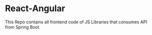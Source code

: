 # React-Angular
This Repo contains all frontend code of JS Libraries that consumes API from Spring Boot.
